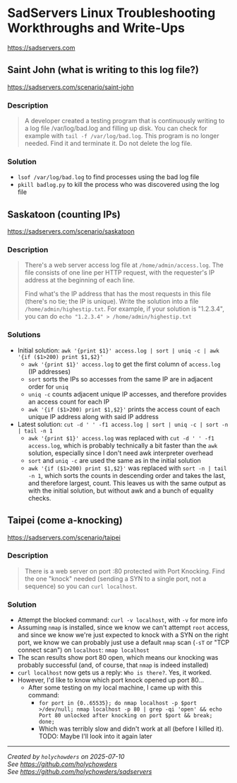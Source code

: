 # SadServers Linux Troubleshooting Workthroughs and Write-Ups

<https://sadservers.com>

## Saint John (what is writing to this log file?)

<https://sadservers.com/scenario/saint-john>

### Description

> A developer created a testing program that is continuously writing to a log file /var/log/bad.log and filling up disk. You can check for example with `tail -f /var/log/bad.log`.
> This program is no longer needed. Find it and terminate it. Do not delete the log file.

### Solution

- `lsof /var/log/bad.log` to find processes using the bad log file
- `pkill badlog.py` to kill the process who was discovered using the log file

## Saskatoon (counting IPs)

<https://sadservers.com/scenario/saskatoon>

### Description

> There's a web server access log file at `/home/admin/access.log`. The file consists of one line per HTTP request, with the requester's IP address at the beginning of each line.
>
> Find what's the IP address that has the most requests in this file (there's no tie; the IP is unique). Write the solution into a file `/home/admin/highestip.txt`. For example, if your solution is "1.2.3.4", you can do `echo "1.2.3.4" > /home/admin/highestip.txt`

### Solutions

- Initial solution: `awk '{print $1}' access.log | sort | uniq -c | awk '{if ($1>200) print $1,$2}'`
  - `awk '{print $1}' access.log` to get the first column of `access.log` (IP addresses)
  - `sort` sorts the IPs so accesses from the same IP are in adjacent order for `uniq`
  - `uniq -c` counts adjacent unique IP accesses, and therefore provides an access count for each IP
  - `awk '{if ($1>200) print $1,$2}'` prints the access count of each unique IP address along with said IP address
- Latest solution: `cut -d ' ' -f1 access.log | sort | uniq -c | sort -n | tail -n 1`
    - `awk '{print $1}' access.log` was replaced with `cut -d ' ' -f1 access.log`, which is probably technically a bit faster than the `awk` solution, especially since I don't need awk interpreter overhead
    - `sort` and `uniq -c` are used the same as in the initial solution
    - `awk '{if ($1>200) print $1,$2}'` was replaced with `sort -n | tail -n 1`, which sorts the counts in descending order and takes the last, and therefore largest, count. This leaves us with the same output as with the initial solution, but without awk and a bunch of equality checks.

## Taipei (come a-knocking)

<https://sadservers.com/scenario/taipei>

### Description

> There is a web server on port :80 protected with Port Knocking. Find the one "knock" needed (sending a SYN to a single port, not a sequence) so you can `curl localhost`.

### Solution

- Attempt the blocked command: `curl -v localhost`, with `-v` for more info
- Assuming `nmap` is installed, since we know we can't attempt `root` access, and since we know we're just expected to knock with a SYN on the right port, we know we can probably just use a default `nmap` scan (`-sT` or "TCP connect scan") on `localhost`: `nmap localhost`
- The scan results show port 80 open, which means our knocking was probably successful (and, of course, that `nmap` is indeed installed)
- `curl localhost` now gets us a reply: `Who is there?`. Yes, it worked.
- However, I'd like to know which port knock opened up port 80...
  - After some testing on my local machine, I came up with this command:
    - `for port in {0..65535}; do nmap localhost -p $port >/dev/null; nmap localhost -p 80 | grep -qi 'open' && echo Port 80 unlocked after knocking on port $port && break; done;`
    - Which was terribly slow and didn't work at all (before I killed it). TODO: Maybe I'll look into it again later

---

*Created by `holychowders` on 2025-07-10*<br>
*See <https://github.com/holychowders>*<br>
*See <https://github.com/holychowders/sadservers>*<br>
